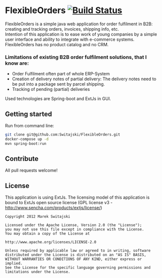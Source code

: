 FlexibleOrders <a href="https://travis-ci.org/Switajski/FlexibleOrders">![Build Status](https://travis-ci.org/Switajski/FlexibleOrders.svg)</a> 
==============

FlexibleOrders is a simple java web application for order fulfilment in B2B: creating and tracking orders, invoices, shipping info, etc.  
Intention of this application is to ease work of young companies by a simple user interface and ability to integrate with e-commerce systems. FlexibleOrders has no product catalog and no CRM.

### Limitations of existing B2B order fulfilment solutions, that I know are:
 - Order Fulfilment often part of whole ERP-System
 - Creation of delivery notes of partial delivery: The delivery notes need to be put into a package sent by parcel shipping.
 - Tracking of pending (partial) deliveries

Used technologies are Spring-boot and ExtJs in GUI.

Getting started
---------------
Run from command line: 

```bash
git clone git@github.com:Switajski/FlexibleOrders.git
docker-compose up -d
mvn spring-boot:run
 ```

Contribute
----------
All pull requests welcome!

License
-------
This application is using ExtJs. The licensing model of this application is bound to ExtJs open source license (GPL license v3 - http://www.sencha.com/products/extjs/license/)

    Copyright 2012 Marek Switajski
    
    Licensed under the Apache License, Version 2.0 (the "License");
    you may not use this file except in compliance with the License.
    You may obtain a copy of the License at
    
    http://www.apache.org/licenses/LICENSE-2.0
    
    Unless required by applicable law or agreed to in writing, software
    distributed under the License is distributed on an "AS IS" BASIS,
    WITHOUT WARRANTIES OR CONDITIONS OF ANY KIND, either express or implied.
    See the License for the specific language governing permissions and
    limitations under the License.
